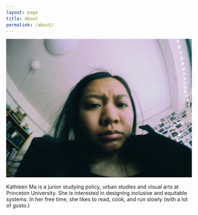 ```yaml
---
layout: page
title: About
permalink: /about/
---
```


![Mug](/img/mug.png)

Kathleen Ma is a junior studying policy, urban studies and visual arts at Princeton University. She is interested in designing inclusive and equitable systems. In her free time, she likes to read, cook, and run slowly (with a lot of gusto.) 






